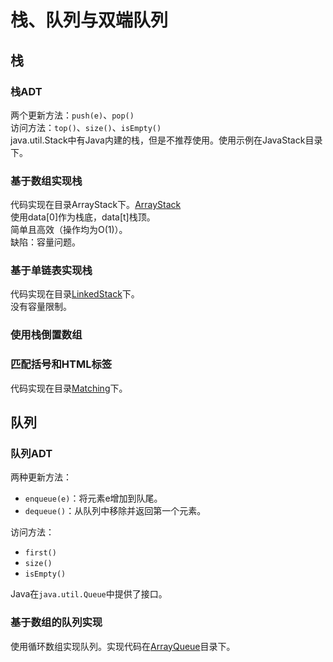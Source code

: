 # 栈、队列与双端队列

## 栈

### 栈ADT

两个更新方法：`push(e)`、`pop()`  
访问方法：`top()`、`size()`、`isEmpty()`  
java.util.Stack中有Java内建的栈，但是不推荐使用。使用示例在JavaStack目录下。

### 基于数组实现栈

代码实现在目录ArrayStack下。[ArrayStack](ArrayStack)  
使用data[0]作为栈底，data[t]栈顶。  
简单且高效（操作均为O(1)）。  
缺陷：容量问题。

### 基于单链表实现栈

代码实现在目录[LinkedStack](LinkedStack)下。  
没有容量限制。  

### 使用栈倒置数组

### 匹配括号和HTML标签

代码实现在目录[Matching](Matching)下。  

## 队列

### 队列ADT

两种更新方法：

* `enqueue(e)`：将元素e增加到队尾。
* `dequeue()`：从队列中移除并返回第一个元素。

访问方法：

* `first()`
* `size()`
* `isEmpty()`

Java在`java.util.Queue`中提供了接口。

### 基于数组的队列实现

使用循环数组实现队列。实现代码在[ArrayQueue](ArrayQueue)目录下。
